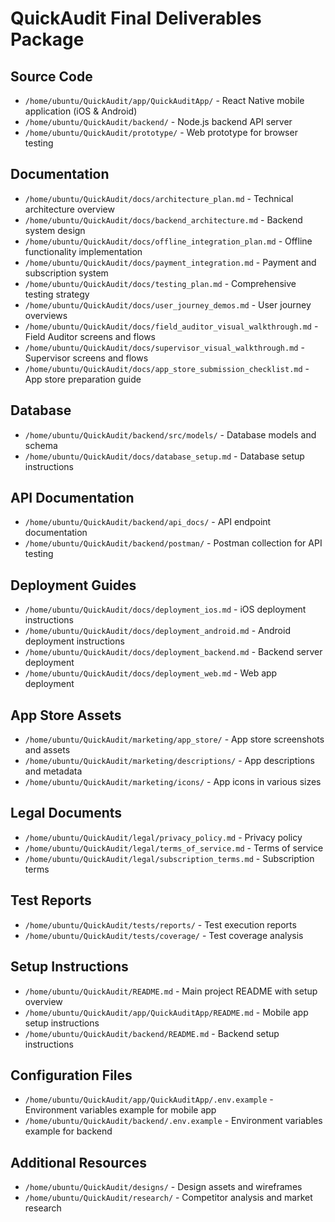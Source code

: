 # QuickAudit Final Deliverables Package

## Source Code
- `/home/ubuntu/QuickAudit/app/QuickAuditApp/` - React Native mobile application (iOS & Android)
- `/home/ubuntu/QuickAudit/backend/` - Node.js backend API server
- `/home/ubuntu/QuickAudit/prototype/` - Web prototype for browser testing

## Documentation
- `/home/ubuntu/QuickAudit/docs/architecture_plan.md` - Technical architecture overview
- `/home/ubuntu/QuickAudit/docs/backend_architecture.md` - Backend system design
- `/home/ubuntu/QuickAudit/docs/offline_integration_plan.md` - Offline functionality implementation
- `/home/ubuntu/QuickAudit/docs/payment_integration.md` - Payment and subscription system
- `/home/ubuntu/QuickAudit/docs/testing_plan.md` - Comprehensive testing strategy
- `/home/ubuntu/QuickAudit/docs/user_journey_demos.md` - User journey overviews
- `/home/ubuntu/QuickAudit/docs/field_auditor_visual_walkthrough.md` - Field Auditor screens and flows
- `/home/ubuntu/QuickAudit/docs/supervisor_visual_walkthrough.md` - Supervisor screens and flows
- `/home/ubuntu/QuickAudit/docs/app_store_submission_checklist.md` - App store preparation guide

## Database
- `/home/ubuntu/QuickAudit/backend/src/models/` - Database models and schema
- `/home/ubuntu/QuickAudit/docs/database_setup.md` - Database setup instructions

## API Documentation
- `/home/ubuntu/QuickAudit/backend/api_docs/` - API endpoint documentation
- `/home/ubuntu/QuickAudit/backend/postman/` - Postman collection for API testing

## Deployment Guides
- `/home/ubuntu/QuickAudit/docs/deployment_ios.md` - iOS deployment instructions
- `/home/ubuntu/QuickAudit/docs/deployment_android.md` - Android deployment instructions
- `/home/ubuntu/QuickAudit/docs/deployment_backend.md` - Backend server deployment
- `/home/ubuntu/QuickAudit/docs/deployment_web.md` - Web app deployment

## App Store Assets
- `/home/ubuntu/QuickAudit/marketing/app_store/` - App store screenshots and assets
- `/home/ubuntu/QuickAudit/marketing/descriptions/` - App descriptions and metadata
- `/home/ubuntu/QuickAudit/marketing/icons/` - App icons in various sizes

## Legal Documents
- `/home/ubuntu/QuickAudit/legal/privacy_policy.md` - Privacy policy
- `/home/ubuntu/QuickAudit/legal/terms_of_service.md` - Terms of service
- `/home/ubuntu/QuickAudit/legal/subscription_terms.md` - Subscription terms

## Test Reports
- `/home/ubuntu/QuickAudit/tests/reports/` - Test execution reports
- `/home/ubuntu/QuickAudit/tests/coverage/` - Test coverage analysis

## Setup Instructions
- `/home/ubuntu/QuickAudit/README.md` - Main project README with setup overview
- `/home/ubuntu/QuickAudit/app/QuickAuditApp/README.md` - Mobile app setup instructions
- `/home/ubuntu/QuickAudit/backend/README.md` - Backend setup instructions

## Configuration Files
- `/home/ubuntu/QuickAudit/app/QuickAuditApp/.env.example` - Environment variables example for mobile app
- `/home/ubuntu/QuickAudit/backend/.env.example` - Environment variables example for backend

## Additional Resources
- `/home/ubuntu/QuickAudit/designs/` - Design assets and wireframes
- `/home/ubuntu/QuickAudit/research/` - Competitor analysis and market research
